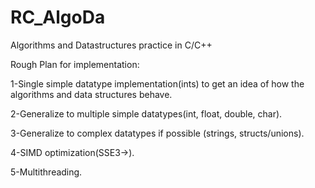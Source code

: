 # RC_AlgoDa
Algorithms and Datastructures practice in C/C++

Rough Plan for implementation:

1-Single simple datatype implementation(ints) to get an idea of how the algorithms and data structures behave.

2-Generalize to multiple simple datatypes(int, float, double, char).

3-Generalize to complex datatypes if possible (strings, structs/unions).

4-SIMD optimization(SSE3->).

5-Multithreading.
